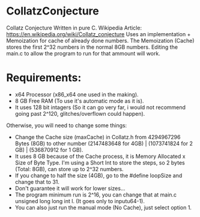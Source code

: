 # CollatzConjecture
Collatz Conjecture Written in pure C.
Wikipedia Article: https://en.wikipedia.org/wiki/Collatz_conjecture
Uses an implementation + Memoization for cache of already done numbers.
The Memoization (Cache) stores the first 2^32 numbers in the normal 8GB numbers. Editing the main.c to allow the program to run for that ammount will work.

# Requirements: 
- x64 Processor (x86_x64 one used in the making).
- 8 GB Free RAM (To use it's automatic mode as it is).
- It uses 128 bit intagers (So it can go very far, i would not recommend going past 2^120, glitches/overflown could happen).

Otherwise, you will need to change some things:
- Change the Cache size (maxCache) in Collatz.h from 4294967296 Bytes (8GB) to other number (2147483648 for 4GB) | (1073741824 for 2 GB) | (536870912 for 1 GB).
- It uses 8 GB because of the Cache process, it is Memory Allocated x Size of Byte Type. I'm using a Short Int to store the steps, so 2 bytes (Total: 8GB), can store up to 2^32 numbers.
- If you change to half the size (4GB), go to the #define loopSize and change that to 31.
- Don't guarantee it will work for lower sizes...
- The program minimum run is 2^16, you can change that at main.c unsigned long long int l. (It goes only to inputu64-1).
- You can also just run the manual mode (No Cache), just select option 1.
